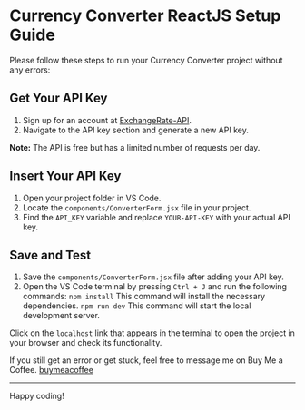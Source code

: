 # Currency Converter ReactJS Setup Guide

Please follow these steps to run your Currency Converter project without any errors:

## Get Your API Key
1. Sign up for an account at [ExchangeRate-API](https://www.exchangerate-api.com/).
2. Navigate to the API key section and generate a new API key.

**Note:** The API is free but has a limited number of requests per day.

## Insert Your API Key
1. Open your project folder in VS Code.
2. Locate the `components/ConverterForm.jsx` file in your project.
3. Find the `API_KEY` variable and replace `YOUR-API-KEY` with your actual API key.

## Save and Test
1. Save the `components/ConverterForm.jsx` file after adding your API key.
2. Open the VS Code terminal by pressing `Ctrl + J` and run the following commands:
    `npm install` This command will install the necessary dependencies.
    `npm run dev` This command will start the local development server.

Click on the `localhost` link that appears in the terminal to open the project in your browser and check its functionality.

If you still get an error or get stuck, feel free to message me on Buy Me a Coffee.
[buymeacoffee](https://buymeacoffee.com/harshit187)

---

Happy coding!
